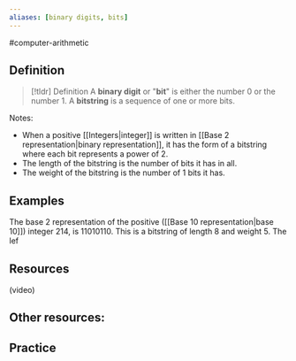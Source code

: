 ```yaml
---
aliases: [binary digits, bits]
--- 
```


#computer-arithmetic 
## Definition 

> [!tldr] Definition
> A **binary digit** or "**bit**" is either the number $0$ or the number $1$. A **bitstring** is a sequence of one or more bits.  

Notes: 
- When a positive [[Integers|integer]] is written in [[Base 2 representation|binary representation]], it has the form of a bitstring where each bit represents a power of 2. 
- The length of the bitstring is the number of bits it has in all. 
- The weight of the bitstring is the number of $1$ bits it has. 
## Examples 

The base 2 representation of the positive ([[Base 10 representation|base 10]]) integer $214$, is $11010110$. This is a bitstring of length 8 and weight 5. The lef


## Resources 

(video)

Other resources: 
- 

## Practice 
